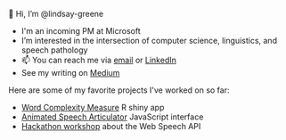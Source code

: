 👋 Hi, I’m @lindsay-greene
- I'm an incoming PM at Microsoft 
- I’m interested in the intersection of computer science, linguistics, and speech pathology
- 📫 You can reach me via [email](iamlindsaygreene@gmail.com) or [LinkedIn](https://www.linkedin.com/in/lindsay-greene/)
- See my writing on [Medium](https://medium.com/@ggreenelindsay)

Here are some of my favorite projects I've worked on so far: 
- [Word Complexity Measure](https://github.com/unccard/shiny-woRdcomplex-2.1) R shiny app 
- [Animated Speech Articulator](https://fizzstudio.github.io/speech-articulator/speech-articulator-therapy.svg) JavaScript interface 
- [Hackathon workshop](https://github.com/lindsay-greene/hackathon-workshop) about the Web Speech API 
